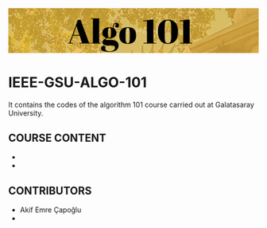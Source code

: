 <img src="image/image.PNG" alt="a" width="1000"/>

# IEEE-GSU-ALGO-101

It contains the codes of the algorithm 101 course carried out at Galatasaray University.

## COURSE CONTENT
*
*

## CONTRIBUTORS
* Akif Emre Çapoğlu
*
